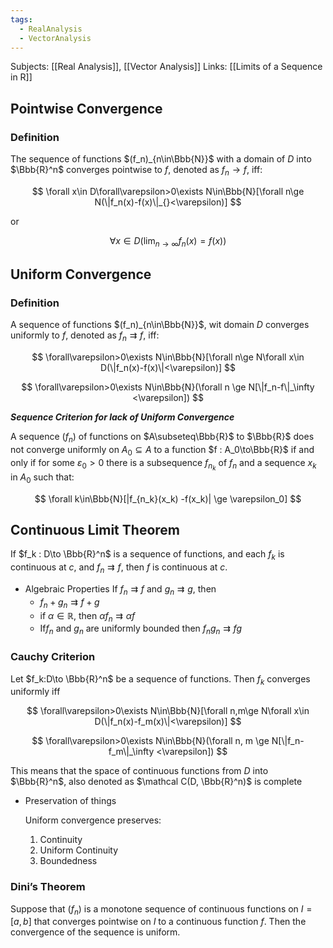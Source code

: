 ```yaml
---
tags:
  - RealAnalysis
  - VectorAnalysis
---
```

Subjects: [[Real Analysis]], [[Vector Analysis]]
Links: [[Limits of a Sequence in R]]
## Pointwise Convergence

### Definition

The sequence of functions $(f_n)_{n\in\Bbb{N}}$ with a domain of $D$ into $\Bbb{R}^n$ converges pointwise to $f$, denoted as $f_n\to f$, iff:

$$ \forall x\in D\forall\varepsilon>0\exists N\in\Bbb{N}[\forall n\ge N(\|f_n(x)-f(x)\|_{}<\varepsilon)] $$

or

$$ \forall x\in D \left(\lim_{n\to\infty}f_n(x)=f(x) \right) $$

## Uniform Convergence

### Definition

A sequence of functions $(f_n)_{n\in\Bbb{N}}$, wit domain $D$ converges uniformly to $f$, denoted as $f_n\rightrightarrows f$, iff:

$$ \forall\varepsilon>0\exists N\in\Bbb{N}[\forall n\ge N\forall x\in D(\|f_n(x)-f(x)\|<\varepsilon)] $$

$$ \forall\varepsilon>0\exists N\in\Bbb{N}(\forall n \ge N[\|f_n-f\|_\infty <\varepsilon]) $$

_**Sequence Criterion for lack of Uniform Convergence**_

A sequence $( f_n)$ of functions on $A\subseteq\Bbb{R}$ to $\Bbb{R}$ does not converge uniformly on $A_0\subseteq A$ to a function $f : A_0\to\Bbb{R}$ if and only if for some $\varepsilon_0 > 0$ there is a subsequence $f_{n_k}$ of $f_n$ and a sequence $x_k$ in $A_0$ such that:

$$ \forall k\in\Bbb{N}[|f_{n_k}(x_k) -f(x_k)| \ge \varepsilon_0] $$

## Continuous Limit Theorem

If $f_k : D\to \Bbb{R}^n$ is a sequence of functions, and each $f_k$ is continuous at $c$, and $f_n\rightrightarrows f$, then $f$ is continuous at $c$.

- Algebraic Properties
    If $f_n\rightrightarrows f$ and $g_n\rightrightarrows g$, then
    - $f_n+g_n\rightrightarrows f+g$
    - if $\alpha \in \mathbb R$, then $\alpha f_n \rightrightarrows \alpha f$
    - If$f_n$ and $g_n$ are uniformly bounded then $f_n g_n \rightrightarrows fg$

### Cauchy Criterion

Let $f_k:D\to \Bbb{R}^n$ be a sequence of functions. Then $f_k$ converges uniformly iff

$$ \forall\varepsilon>0\exists N\in\Bbb{N}[\forall n,m\ge N\forall x\in D(\|f_n(x)-f_m(x)\|<\varepsilon)] $$

$$ \forall\varepsilon>0\exists N\in\Bbb{N}(\forall n, m \ge N[\|f_n-f_m\|_\infty <\varepsilon]) $$

This means that the space of continuous functions from $D$ into $\Bbb{R}^n$, also denoted as $\mathcal C(D, \Bbb{R}^n)$ is complete

- Preservation of things
    
    Uniform convergence preserves:
    
    1. Continuity
    2. Uniform Continuity
    3. Boundedness

### Dini’s Theorem
Suppose that $(f_n)$ is a monotone sequence of continuous functions on $I = [a, b]$ that converges pointwise on $I$ to a continuous function $f$. Then the convergence of the sequence is uniform.